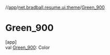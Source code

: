 //[app](../../index.md)/[net.bradball.resume.ui.theme](index.md)/[Green_900](-green_900.md)

# Green_900

[app]\
val [Green_900](-green_900.md): Color
